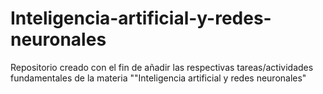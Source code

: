 # Inteligencia-artificial-y-redes-neuronales
Repositorio creado con el fin de añadir las respectivas tareas/actividades fundamentales de la materia ""Inteligencia artificial y redes neuronales"
